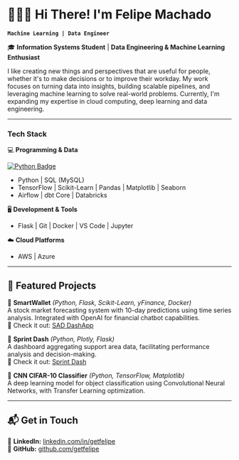 # 🧑🏼‍💻 Hi There! I'm Felipe Machado

**`Machine Learning | Data Engineer`**

🎓 **Information Systems Student** | **Data Engineering & Machine Learning Enthusiast**

I like creating new things and perspectives that are useful for people, whether it's to make decisions or to improve their workday.
My work focuses on turning data into insights, building scalable pipelines, and leveraging machine learning to solve real-world problems. Currently, I'm expanding my expertise in cloud computing, deep learning and data engineering.

---

### Tech Stack

💻 **Programming & Data**

<div style="display: inline-block">
  <a href="https://img.shields.io/badge/Python-white?logo=python">
    <img src="https://img.shields.io/badge/Python-white?logo=python" alt="Python Badge"/>
  </a>
</div>



- Python | SQL (MySQL)
- TensorFlow | Scikit-Learn | Pandas | Matplotlib | Seaborn
- Airflow | dbt Core | Databricks

🖥️ **Development & Tools**

- Flask | Git | Docker | VS Code | Jupyter

☁️ **Cloud Platforms**

- AWS | Azure

---

## 📌 Featured Projects

🔹 **SmartWallet** _(Python, Flask, Scikit-Learn, yFinance, Docker)_  
 A stock market forecasting system with 10-day predictions using time series analysis. Integrated with OpenAI for financial chatbot capabilities.  
🔗 Check it out: [SAD DashApp](https://felipe-machado-sistema-sad.onrender.com/)

🔹 **Sprint Dash** _(Python, Plotly, Flask)_  
 A dashboard aggregating support area data, facilitating performance analysis and decision-making.  
🔗 Check it out: [Sprint Dash](https://felipe-machado-dash-sprint.onrender.com/)

🔹 **CNN CIFAR-10 Classifier** _(Python, TensorFlow, Matplotlib)_  
 A deep learning model for object classification using Convolutional Neural Networks, with Transfer Learning optimization.

---

## 📬 Get in Touch

📧 **LinkedIn:** [linkedin.com/in/getfelipe](https://www.linkedin.com/in/getfelipe/)  
🐙 **GitHub:** [github.com/getfelipe](https://github.com/getfelipe)
